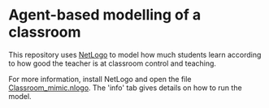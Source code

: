 # Agent-based modelling of a classroom

This repository uses [NetLogo](https://ccl.northwestern.edu/netlogo/index.shtml) to model how much students learn according to how good the teacher is at classroom control and teaching.

For more information, install NetLogo and open the file [Classroom_mimic.nlogo](Classroom_mimic.nlogo). The 'info' tab gives details on how to run the model.
